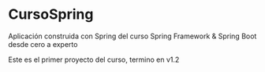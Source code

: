# CursoSpring
Aplicación construida con Spring del curso Spring Framework &amp; Spring Boot desde cero a experto

Este es el primer proyecto del curso, termino en v1.2
